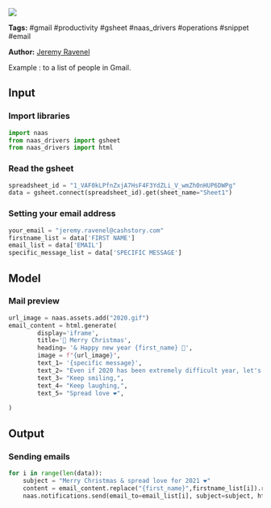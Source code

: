 <a href="https://app.naas.ai/user-redirect/naas/downloader?url=https://raw.githubusercontent.com/jupyter-naas/awesome-notebooks/master/Gmail/Gmail_Send_emails_from_Gsheet_specific.ipynb" target="_parent"><img src="https://naasai-public.s3.eu-west-3.amazonaws.com/open_in_naas.svg"/></a>

**Tags:** #gmail #productivity #gsheet #naas_drivers #operations #snippet #email

**Author:** [Jeremy Ravenel](https://www.linkedin.com/in/ACoAAAJHE7sB5OxuKHuzguZ9L6lfDHqw--cdnJg/)

Example : to a list of people in Gmail.

## Input

### Import libraries


```python
import naas
from naas_drivers import gsheet
from naas_drivers import html
```

### Read the gsheet


```python
spreadsheet_id = "1_VAF0kLPfnZxjA7HsF4F3YdZLi_V_wmZh0nHUP6DWPg"
data = gsheet.connect(spreadsheet_id).get(sheet_name="Sheet1")
```

### Setting your email address


```python
your_email = "jeremy.ravenel@cashstory.com"
firstname_list = data['FIRST NAME']
email_list = data['EMAIL']
specific_message_list = data['SPECIFIC MESSAGE']
```

## Model

### Mail preview


```python
url_image = naas.assets.add("2020.gif")
email_content = html.generate( 
        display='iframe',
        title='🎅 Merry Christmas',
        heading= '& Happy new year {first_name} 🍾',
        image = f"{url_image}",
        text_1= '{specific message}',
        text_2= "Even if 2020 has been extremely difficult year, let's make 2021 better!",
        text_3= "Keep smiling,",
        text_4= "Keep laughing,",
        text_5= "Spread love ❤️",
        
)
```

## Output

### Sending emails


```python
for i in range(len(data)):
    subject = "Merry Christmas & spread love for 2021 ❤️"
    content = email_content.replace("{first_name}",firstname_list[i]).replace("{specific message}",specific_message_list[i])
    naas.notifications.send(email_to=email_list[i], subject=subject, html=content, email_from=your_email)
```
